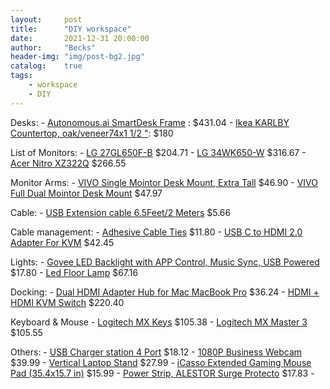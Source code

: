 ```yaml
---
layout:     post
title:      "DIY workspace"
date:       2021-12-31 20:00:00
author:     "Becks"
header-img: "img/post-bg2.jpg"
catalog:    true
tags:
    - workspace
    - DIY
---
```


Desks:
    - [Autonomous.ai SmartDesk Frame](https://www.autonomous.ai/standing-desks/diy-smart-desk-kit?purchase_method=2) : $431.04
    - [Ikea KARLBY Countertop, oak/veneer74x1 1/2 "](https://www.ikea.com/us/en/p/karlby-countertop-oak-veneer-70335207/#content): $180
  
List of Monitors:
    - [LG 27GL650F-B](https://www.amazon.com/gp/your-account/order-details/ref=ppx_yo_dt_b_order_details_o01?ie=UTF8&orderID=114-6777708-3595439) $204.71
    - [LG 34WK650-W](https://www.amazon.com/gp/product/B078GSH1LV/ref=ppx_yo_dt_b_asin_title_o09_s00?ie=UTF8&psc=1) $316.67
    - [Acer Nitro XZ322Q](https://www.amazon.com/gp/product/B08P7VKWPB/ref=ppx_yo_dt_b_asin_title_o02_s00?ie=UTF8&psc=1) $266.55

Monitor Arms:
    - [VIVO Single Mointor Desk Mount, Extra Tall](https://www.amazon.com/gp/product/B0155LJATK/ref=ppx_yo_dt_b_asin_title_o00_s00?ie=UTF8&psc=1) $46.90
    - [VIVO Full Dual Mointor Desk Mount](https://www.amazon.com/gp/product/B084BTHLD3/ref=ppx_yo_dt_b_asin_title_o08_s00?ie=UTF8&psc=1) $47.97

Cable:
    - [USB Extension cable 6.5Feet/2 Meters](https://www.amazon.com/gp/product/B00NH136GE/ref=ppx_yo_dt_b_asin_title_o07_s00?ie=UTF8&psc=1) $5.66

Cable management:
    - [Adhesive Cable Ties](https://www.amazon.com/gp/product/B075Y9J42T/ref=ppx_yo_dt_b_asin_title_o01_s00?ie=UTF8&psc=1) $11.80
    - [USB C to HDMI 2.0 Adapter For KVM](https://www.amazon.com/gp/product/B09BJZZPTP/ref=ppx_yo_dt_b_asin_title_o00_s00?ie=UTF8&psc=1) $42.45

Lights:
    - [Govee LED Backlight with APP Control, Music Sync, USB Powered](https://www.amazon.com/gp/product/B0796TLP4S/ref=ppx_yo_dt_b_asin_title_o09_s00?ie=UTF8&psc=1) $17.80 
    - [Led Floor Lamp](https://www.amazon.com/gp/product/B08F6Z96NW/ref=ppx_yo_dt_b_asin_title_o04_s02?ie=UTF8&psc=1) $67.16

Docking: 
    - [Dual HDMI Adapter Hub for Mac MacBook Pro](https://www.amazon.com/gp/product/B08BFHDST3/ref=ppx_yo_dt_b_asin_title_o04_s00?ie=UTF8&psc=1) $36.24
    - [HDMI + HDMI KVM Switch](https://www.amazon.com/gp/product/B08PF3C47S/ref=ppx_yo_dt_b_asin_title_o05_s00?ie=UTF8&psc=1) $220.40

Keyboard & Mouse 
    - [Logitech MX Keys](https://www.amazon.com/gp/product/B07S92QBCJ/ref=ppx_od_dt_b_asin_title_s00?ie=UTF8&psc=1) $105.38
    - [Logitech MX Master 3](https://www.amazon.com/gp/product/B07S5HZB69/ref=ppx_yo_dt_b_asin_title_o04_s00?ie=UTF8&psc=1) $105.55

Others:
    - [USB Charger station 4 Port](https://www.amazon.com/gp/product/B076DYHC4S/ref=ppx_yo_dt_b_asin_image_o06_s00?ie=UTF8&psc=1) $18.12
    - [1080P Business Webcam](https://www.amazon.com/gp/product/B08BHX7GYY/ref=ppx_yo_dt_b_asin_title_o01_s01?ie=UTF8&psc=1)  $39.99
    - [Vertical Laptop Stand](https://www.amazon.com/gp/product/B08F6Z96NW/ref=ppx_yo_dt_b_asin_title_o04_s02?ie=UTF8&psc=1) $27.99
    - [iCasso Extended Gaming Mouse Pad (35.4x15.7 in)](https://www.amazon.com/gp/product/B09H6WLV3B/ref=ppx_yo_dt_b_asin_title_o00_s02?ie=UTF8&psc=1) $15.99
    - [Power Strip, ALESTOR Surge Protecto](https://www.amazon.com/gp/product/B08P5LRY37/ref=ppx_yo_dt_b_asin_title_o01_s02?ie=UTF8&psc=1) $17.83
    - 